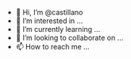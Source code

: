 - 👋 Hi, I’m @castillano
- 👀 I’m interested in ...
- 🌱 I’m currently learning ...
- 💞️ I’m looking to collaborate on ...
- 📫 How to reach me ...

<!---
castillano/castillano is a ✨ special ✨ repository because its `README.md` (this file) appears on your GitHub profile.
You can click the Preview link to take a look at your changes.
--->
